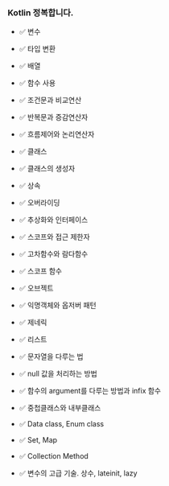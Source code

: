 ### Kotlin 정복합니다.

- ✅ 변수

- ✅ 타입 변환
- ✅ 배열
- ✅ 함수 사용
- ✅ 조건문과 비교연산
- ✅ 반복문과 증감연산자
- ✅ 흐름제어와 논리연산자
- ✅ 클래스
- ✅ 클래스의 생성자
- ✅ 상속
- ✅ 오버라이딩
- ✅ 추상화와 인터페이스
- ✅ 스코프와 접근 제한자
- ✅ 고차함수와 람다함수
- ✅ 스코프 함수
- ✅ 오브젝트
- ✅ 익명객체와 옵저버 패턴
- ✅ 제네릭
- ✅ 리스트
- ✅ 문자열을 다루는 법
- ✅ null 값을 처리하는 방법
- ✅ 함수의 argument를 다루는 방법과 infix 함수
- ✅ 중첩클래스와 내부클래스
- ✅ Data class, Enum class
- ✅ Set, Map
- ✅ Collection Method
- ✅ 변수의 고급 기술. 상수, lateinit, lazy